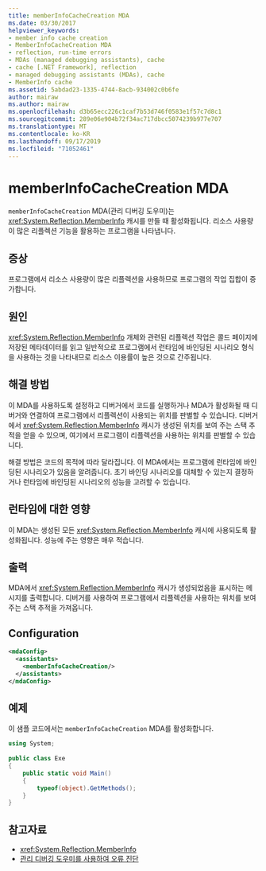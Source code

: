 ```yaml
---
title: memberInfoCacheCreation MDA
ms.date: 03/30/2017
helpviewer_keywords:
- member info cache creation
- MemberInfoCacheCreation MDA
- reflection, run-time errors
- MDAs (managed debugging assistants), cache
- cache [.NET Framework], reflection
- managed debugging assistants (MDAs), cache
- MemberInfo cache
ms.assetid: 5abdad23-1335-4744-8acb-934002c0b6fe
author: mairaw
ms.author: mairaw
ms.openlocfilehash: d3b65ecc226c1caf7b53d746f0583e1f57c7d8c1
ms.sourcegitcommit: 289e06e904b72f34ac717dbcc5074239b977e707
ms.translationtype: MT
ms.contentlocale: ko-KR
ms.lasthandoff: 09/17/2019
ms.locfileid: "71052461"
---
```

# <a name="memberinfocachecreation-mda"></a>memberInfoCacheCreation MDA
`memberInfoCacheCreation` MDA(관리 디버깅 도우미)는 <xref:System.Reflection.MemberInfo> 캐시를 만들 때 활성화됩니다. 리소스 사용량이 많은 리플렉션 기능을 활용하는 프로그램을 나타냅니다.  
  
## <a name="symptoms"></a>증상  
 프로그램에서 리소스 사용량이 많은 리플렉션을 사용하므로 프로그램의 작업 집합이 증가합니다.  
  
## <a name="cause"></a>원인  
 <xref:System.Reflection.MemberInfo> 개체와 관련된 리플렉션 작업은 콜드 페이지에 저장된 메타데이터를 읽고 일반적으로 프로그램에서 런타임에 바인딩된 시나리오 형식을 사용하는 것을 나타내므로 리소스 이용률이 높은 것으로 간주됩니다.  
  
## <a name="resolution"></a>해결 방법  
 이 MDA를 사용하도록 설정하고 디버거에서 코드를 실행하거나 MDA가 활성화될 때 디버거와 연결하여 프로그램에서 리플렉션이 사용되는 위치를 판별할 수 있습니다. 디버거에서 <xref:System.Reflection.MemberInfo> 캐시가 생성된 위치를 보여 주는 스택 추적을 얻을 수 있으며, 여기에서 프로그램이 리플렉션을 사용하는 위치를 판별할 수 있습니다.  
  
 해결 방법은 코드의 목적에 따라 달라집니다. 이 MDA에서는 프로그램에 런타임에 바인딩된 시나리오가 있음을 알려줍니다. 초기 바인딩 시나리오를 대체할 수 있는지 결정하거나 런타임에 바인딩된 시나리오의 성능을 고려할 수 있습니다.  
  
## <a name="effect-on-the-runtime"></a>런타임에 대한 영향  
 이 MDA는 생성된 모든 <xref:System.Reflection.MemberInfo> 캐시에 사용되도록 활성화됩니다. 성능에 주는 영향은 매우 적습니다.  
  
## <a name="output"></a>출력  
 MDA에서 <xref:System.Reflection.MemberInfo> 캐시가 생성되었음을 표시하는 메시지를 출력합니다. 디버거를 사용하여 프로그램에서 리플렉션을 사용하는 위치를 보여 주는 스택 추적을 가져옵니다.  
  
## <a name="configuration"></a>Configuration  
  
```xml  
<mdaConfig>  
  <assistants>  
    <memberInfoCacheCreation/>  
  </assistants>  
</mdaConfig>  
```  
  
## <a name="example"></a>예제  
 이 샘플 코드에서는 `memberInfoCacheCreation` MDA를 활성화합니다.  
  
```csharp
using System;  
  
public class Exe  
{  
    public static void Main()  
    {  
        typeof(object).GetMethods();  
    }  
}  
```  
  
## <a name="see-also"></a>참고자료

- <xref:System.Reflection.MemberInfo>
- [관리 디버깅 도우미를 사용하여 오류 진단](diagnosing-errors-with-managed-debugging-assistants.md)
